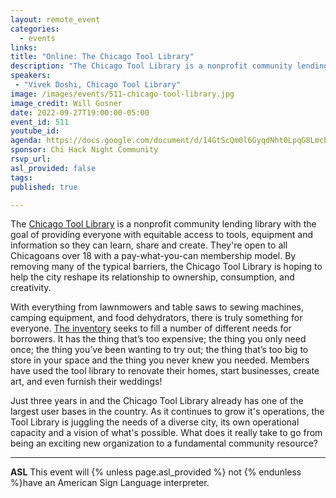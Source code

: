 ```yaml
---
layout: remote_event
categories:
  - events
links: 
title: "Online: The Chicago Tool Library"
description: "The Chicago Tool Library is a nonprofit community lending library with the goal of providing everyone with equitable access to tools, equipment and information so they can learn, share and create. They're open to all Chicagoans over 18 with a pay-what-you-can membership model. By removing many of the typical barriers, the Chicago Tool Library is hoping to help the city reshape its relationship to ownership, consumption, and creativity."
speakers:
 - "Vivek Doshi, Chicago Tool Library"
image: /images/events/511-chicago-tool-library.jpg
image_credit: Will Gosner
date: 2022-09-27T19:00:00-05:00
event_id: 511
youtube_id: 
agenda: https://docs.google.com/document/d/14GtScQm0l6GyqdNht0LpqG8LmcEF7i3COjNJ06PaTj8/edit#
sponsor: Chi Hack Night Community
rsvp_url: 
asl_provided: false
tags: 
published: true

---
```


The [Chicago Tool Library](https://www.chicagotoollibrary.org/) is a nonprofit community lending library with the goal of providing everyone with equitable access to tools, equipment and information so they can learn, share and create. They're open to all Chicagoans over 18 with a pay-what-you-can membership model. By removing many of the typical barriers, the Chicago Tool Library is hoping to help the city reshape its relationship to ownership, consumption, and creativity. 

With everything from lawnmowers and table saws to sewing machines, camping equipment, and food dehydrators, there is truly something for everyone. [The inventory](http://app.chicagotoollibrary.org/items) seeks to fill a number of different needs for borrowers. It has the thing that’s too expensive; the thing you only need once; the thing you’ve been wanting to try out; the thing that’s too big to store in your space and the thing you never knew you needed.  Members have used the tool library to renovate their homes, start businesses, create art, and even furnish their weddings! 

Just three years in and the Chicago Tool Library already has one of the largest user bases in the country. As it continues to grow it's operations, the Tool Library is juggling the needs of a diverse city, its own operational capacity and a vision of what's possible. What does it really take to go from being an exciting new organization to a fundamental community resource?

---

**ASL** This event will {% unless page.asl_provided %} not {% endunless %}have an American Sign Language interpreter.

